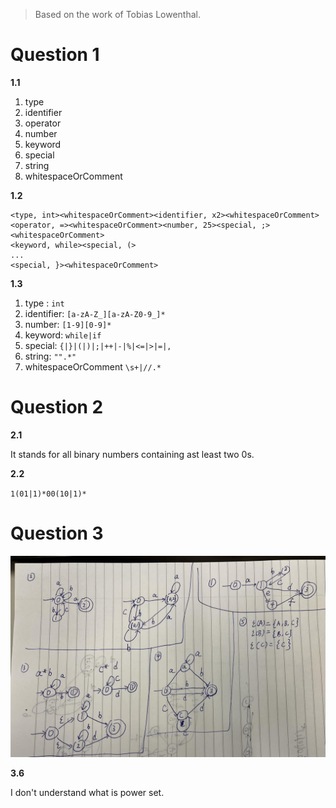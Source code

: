 > Based on the work of Tobias Lowenthal.

# Question 1

**1.1**

1. type
2. identifier
3. operator
4. number
5. keyword
6. special
7. string
8. whitespaceOrComment

**1.2**

```
<type, int><whitespaceOrComment><identifier, x2><whitespaceOrComment>
<operator, =><whitespaceOrComment><number, 25><special, ;><whitespaceOrComment>
<keyword, while><special, (> 
...
<special, }><whitespaceOrComment>
```

**1.3**

1. type : `int`
2. identifier: `[a-zA-Z_][a-zA-Z0-9_]*`
3. number: `[1-9][0-9]*`
4. keyword: `while|if`
5. special: `{|}|(|)|;|++|-|%|<=|>|=|,`
6. string: `"".*"`
7. whitespaceOrComment `\s+|//.*`

# Question 2

**2.1**

It stands for all binary numbers containing ast least two 0s.

**2.2**

`1(01|1)*00(10|1)*`

# Question 3

![answer for question 3](TP1/3.jpg)

**3.6**

I don't understand what is power set.